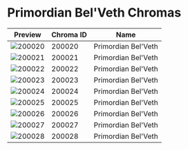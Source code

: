 # Primordian Bel'Veth Chromas

| Preview | Chroma ID | Name |
|---------|-----------|------|
| ![200020](https://raw.communitydragon.org/latest/plugins/rcp-be-lol-game-data/global/default/v1/champion-chroma-images/200/200020.png) | 200020 | Primordian Bel'Veth |
| ![200021](https://raw.communitydragon.org/latest/plugins/rcp-be-lol-game-data/global/default/v1/champion-chroma-images/200/200021.png) | 200021 | Primordian Bel'Veth |
| ![200022](https://raw.communitydragon.org/latest/plugins/rcp-be-lol-game-data/global/default/v1/champion-chroma-images/200/200022.png) | 200022 | Primordian Bel'Veth |
| ![200023](https://raw.communitydragon.org/latest/plugins/rcp-be-lol-game-data/global/default/v1/champion-chroma-images/200/200023.png) | 200023 | Primordian Bel'Veth |
| ![200024](https://raw.communitydragon.org/latest/plugins/rcp-be-lol-game-data/global/default/v1/champion-chroma-images/200/200024.png) | 200024 | Primordian Bel'Veth |
| ![200025](https://raw.communitydragon.org/latest/plugins/rcp-be-lol-game-data/global/default/v1/champion-chroma-images/200/200025.png) | 200025 | Primordian Bel'Veth |
| ![200026](https://raw.communitydragon.org/latest/plugins/rcp-be-lol-game-data/global/default/v1/champion-chroma-images/200/200026.png) | 200026 | Primordian Bel'Veth |
| ![200027](https://raw.communitydragon.org/latest/plugins/rcp-be-lol-game-data/global/default/v1/champion-chroma-images/200/200027.png) | 200027 | Primordian Bel'Veth |
| ![200028](https://raw.communitydragon.org/latest/plugins/rcp-be-lol-game-data/global/default/v1/champion-chroma-images/200/200028.png) | 200028 | Primordian Bel'Veth |